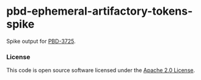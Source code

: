 # pbd-ephemeral-artifactory-tokens-spike

Spike output for [PBD-3725](https://jira.tools.tax.service.gov.uk/browse/PBD-3725).

### License

This code is open source software licensed under the [Apache 2.0 License]("http://www.apache.org/licenses/LICENSE-2.0.html").

